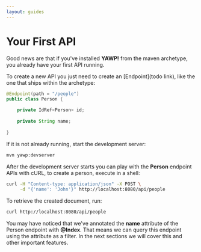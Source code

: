 ```yaml
---
layout: guides
---
```

# Your First API

Good news are that if you've installed __YAWP!__ from the maven archetype, you already have
your first API running.

To create a new API you just need to create an [Endpoint](todo link), like the one that ships 
within the archetype:

~~~ java
@Endpoint(path = "/people")
public class Person {

    private IdRef<Person> id;
    
    private String name;
    
}
~~~

If it is not already running, start the development server:

~~~ bash
mvn yawp:devserver
~~~

After the development server starts you can play with the __Person__ endpoint APIs with cURL, to create a person,
execute in a shell:

~~~ bash
curl -H "Content-type: application/json" -X POST \
     -d "{'name': 'John'}" http://localhost:8080/api/people
~~~

To retrieve the created document, run:

~~~ bash
curl http://localhost:8080/api/people
~~~

You may have noticed that we've annotated the __name__ attribute of the Person endpoint with __@Index__. 
That means we can query this endpoint using the attribute as a filter. In the next sections we will cover this 
and other important features.
